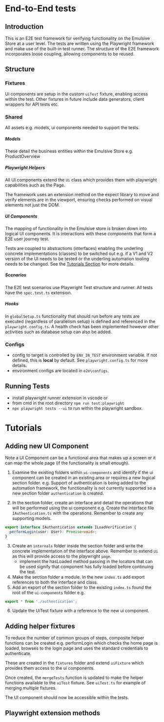 # End-to-End tests
## Introduction
This is an E2E test framework for verifying functionality on the Emulsive Store at a user level. The tests are written using the Playwright framework and make use of the built-in test runner. The structure of the E2E framework incorporates loose coupling, allowing components to be reused.

## Structure
### Fixtures
Ui components are setup in the custom `uiTest` fixture, enabling access within the test. Other fixtures in future include data generators, client wrappers for API tests etc.

### Shared
All assets e.g. models, ui components needed to support the tests.

##### ___Models___
These detail the business entities within the Emulsive Store e.g. ProductOverview

##### ___Playwright Helpers___
All UI components extend the `Ui` class which provides them with playwright capabilities such as the Page.

The framework uses an extension method on the expect library to move and verify elements are in the viewport, ensuring checks performed on visual elements not just the DOM.

##### ___UI Components___
The mapping of functionality in the Emulsive store is broken down into logical UI components. It is interactions with these components that form a E2E user journey test.

Tests are coupled to abstractions (interfaces) enabling the underling concrete implementations (classes) to be switched out e.g. if a V1 and V2 version of the UI needs to be tested or the underling automation tooling needs to be changed. See the [Tutorials Section](#Tutorials) for more details.

##### ___Scenarios___
The E2E test scenarios use Playwright Test structure and runner. All tests have the `spec.test.ts` extension.

##### ___Hooks___
In `globalSetup.ts` functionality that should run before any tests are executed (regardless of parallelism setup) is defined and referenced in the `playwright.config.ts`. A health check has been implemented however other activities such as database setup can also be added.

### Configs
- config to target is controlled by `ENV_IN_TEST` environment variable. If not defined, this is __local__ by default. See `playwright.config.ts` for more details.
- environment configs are located in `e2e\configs`.

## Running Tests
- install playwright runner extension in vscode
or 
- from cmd in the root directory `npm run test:playwright`
- `npx playwright tests --ui` to run within the playwright sandbox.

# Tutorials
## Adding new UI Component
Note a UI Component can be a functional area that makes up a screen or it can map the whole page (if the functionality is small enough).
1. Examine the existing folders within `ui-components` and identify if the ui component can be created in an existing area or requires a new logical section folder.
  e.g. Support of authentication is being added to the automation framework, the functionality is not currently supported so a new section folder `authentication` is created.

2. In the section folder, create an interface and detail the operations that will be performed using the ui component
  e.g. Create the interface file `IAuthentication.ts` with the operations. Remember to create any supporting models.
  ```typescript
  export interface IAuthentication extends ILoadVerification {
    performLogin(user: User): Promise<void>;
  }
  ```
3. Create an `internals` folder inside the section folder and write the concrete implementation of the interface above. Remember to extend `Ui` as this will provide access to the playwright `page`.
   - implement the hasLoaded method passing in the locators that can be used signify that component has fully loaded before continuing the test.
4. Make the section folder a module. In the new `index.ts` add export references to both the interface and class.
5. Add an export of the section folder to the existing `index.ts` found the root of the `ui-components` folder
  e.g. 
  ``` typescript
  export * from './authentication';
  ```
6. Update the UiTest fixture with a reference to the new ui component.

## Adding helper fixtures
To reduce the number of common groups of steps, composite helper functions can be created e.g. performLogin which checks the home page is loaded, browses to the login page and uses the standard credentials to authenticate.

These are created in the `fixtures` folder and extend `uiFixture` which provides them access to the ui components.

Once created, the `mergeTests` function is updated to make the helper functions available to the `uiTest` fixture. See `uiTest.ts` for example of merging multiple fixtures.

The UI component should now be accessible within the tests.

## Playwright extension methods